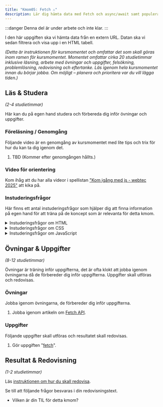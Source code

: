```yaml
---
title: "Kmom05: Fetch ⚠️" 
description: Lär dig hämta data med Fetch och async/await samt populera tabeller.
---
```


:::danger
Denna del är under arbete och inte klar.
:::

I den här uppgiften ska vi hämta data från en extern URL. Datan ska vi sedan filtrera och visa upp i en HTML tabell. 

_(Detta är instruktionen för kursmomentet och omfattar det som skall göras inom ramen för kursmomentet. Momentet omfattar cirka 20 studietimmar inklusive läsning, arbete med övningar och uppgifter, felsökning, problemlösning, redovisning och eftertanke. Läs igenom hela kursmomentet innan du börjar jobba. Om möjligt – planera och prioritera var du vill lägga tiden.)_



## Läs & Studera

_(2-4 studietimmar)_

Här kan du på egen hand studera och förbereda dig inför övningar och uppgifter.




### Föreläsning / Genomgång

Följande video är en genomgång av kursmomentet med lite tips och trix för hur du kan ta dig igenom det.

1. TBD (Kommer efter genomgången hållts.)



<!-- ### Litteratur

Studera litteratur och resurser enligt följande.

1. XXX -->



### Video för orientering

Kom ihåg att du har alla videor i spellistan ["Kom igång med js - webtec 2025"](https://www.youtube.com/watch?v=ZfK9H6555xo&list=PLKtP9l5q3ce-IVBzwNsm32_cxxscvpc-W) att kika på.



### Instuderingsfrågor

Här finns ett antal instuderingsfrågor som hjälper dig att finna information på egen hand för att träna på de koncept som är relevanta för detta kmom.

<details>
<summary>Instuderingsfrågor om HTML</summary>

1. Vad står HTML för?

</details>

<details>
<summary>Instuderingsfrågor om CSS</summary>

1. Vad står CSS för?

</details>

<details>
<summary>Instuderingsfrågor om JavaScript</summary>

1. Ge en kort historik över programmeringsspråket JavaScript.

</details>



## Övningar & Uppgifter

_(8-12 studietimmar)_

Övningar är träning inför uppgifterna, det är ofta klokt att jobba igenom övningarna då de förbereder dig inför uppgifterna. Uppgifter skall utföras och redovisas.



### Övningar

Jobba igenom övningarna, de förbereder dig inför uppgifterna.

1. Jobba igenom artikeln om [Fetch API](./laromaterial/ovning/kmom05/fetch).




### Uppgifter

Följande uppgifter skall utföras och resultatet skall redovisas.

<!-- 1. Utför laborationen "Lab 5: XXX". -->

1. Gör uppgiften "[fetch](./laromaterial/uppgift/kmom05-fetch)".



## Resultat & Redovisning

_(1-2 studietimmar)_

Läs [instruktionen om hur du skall redovisa]().

Se till att följande frågor besvaras i din redovisningstext.

* Vilken är din TIL för detta kmom?

